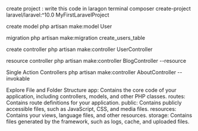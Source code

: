 create project :
write this code in laragon terminal
composer create-project laravel/laravel:^10.0 MyFirstLaravelProject


 
 create model
 php artisan make:model User
 
 migration 
 php artisan make:migration create_users_table
 
 create controller 
 php artisan make:controller UserController
 
 resource controller
 php artisan make:controller BlogController --resource
 
 Single Action Controllers
 php artisan make:controller AboutController --invokable

 Explore File and Folder Structure
 app: Contains the core code of your application, including controllers, models, and other PHP classes.
routes: Contains route definitions for your application.
public: Contains publicly accessible files, such as JavaScript, CSS, and media files.
resources: Contains your views, language files, and other resources.
storage: Contains files generated by the framework, such as logs, cache, and uploaded files.
